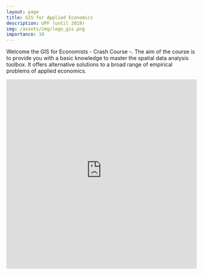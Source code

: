 ```yaml
---
layout: page
title: GIS for Applied Economics
description: UPF (until 2019)
img: /assets/img/logo_gis.png
importance: 10
---
```


Welcome the GIS for Economists - Crash Course -. The aim of the course is to provide you with a basic knowledge to master the spatial data analysis toolbox. It offers alternative solutions to a broad range of empirical problems of applied economics.

<div class="video-container">
    <iframe src="https://gisforappliedeconomics.github.io/" height="500" width="100%" allowfullscreen="" frameborder="0">
    </iframe>
</div>

